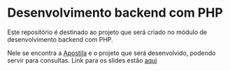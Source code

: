 # Desenvolvimento backend com PHP

Este repositório é destinado ao projeto que será criado no módulo de desenvolvimento backend com PHP.

Nele se encontra a [Apostila](apostila.md) e o projeto que será desenvolvido, podendo servir para consultas.
Link para os slides estão [aqui](https://docs.google.com/presentation/d/1icGb95Eqla1Sa1IMiwqsqH-wIQaTBASGXngKY4cr2Sc/edit)